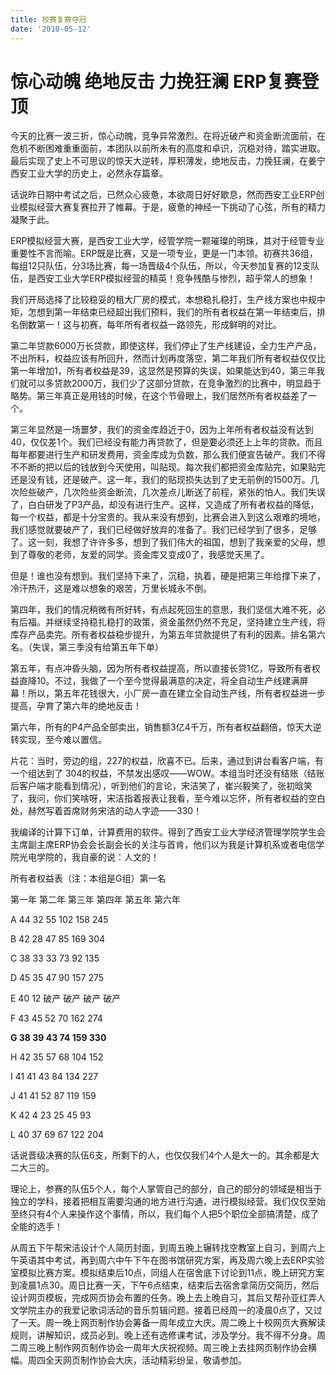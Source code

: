```yaml
---
title: 校赛复赛夺冠
date: '2010-05-12'
---
```


# 惊心动魄 绝地反击 力挽狂澜 ERP复赛登顶

今天的比赛一波三折，惊心动魄，竞争异常激烈。在将近破产和资金断流面前，在危机不断困难重重面前，本团队以前所未有的高度和卓识，沉稳对待，踏实进取。最后实现了史上不可思议的惊天大逆转，厚积薄发，绝地反击，力挽狂澜，在姜宁西安工业大学的历史上，必然永存篇章。

话说昨日期中考试之后，已然众心疲惫，本欲周日好好歇息，然而西安工业ERP创业模拟经营大赛复赛拉开了帷幕。于是，疲惫的神经一下挑动了心弦，所有的精力凝聚于此。

ERP模拟经营大赛，是西安工业大学，经管学院一颗璀璨的明珠，其对于经管专业重要性不言而喻。ERP既是比赛，又是一项专业，更是一门本领。初赛共36组，每组12只队伍，分3场比赛，每一场晋级4个队伍，所以，今天参加复赛的12支队伍，是西安工业大学ERP模拟经营的精英！竞争残酷与惨烈，超乎常人的想象！

我们开局选择了比较稳妥的租大厂房的模式，本想稳扎稳打，生产线方案也中规中矩，怎想到第一年结束已经超出我们预料，我们的所有者权益在第一年结束后，排名倒数第一！这与初赛，每年所有者权益一路领先，形成鲜明的对比。

第二年贷款6000万长贷款，即使这样，我们停止了生产线建设，全力生产产品，不出所料，权益应该有所回升，然而计划再度落空，第二年我们所有者权益仅仅比第一年增加1，所有者权益是39，这显然是预算的失误，如果能达到40，第三年我们就可以多贷款2000万，我们少了这部分贷款，在竞争激烈的比赛中，明显趋于略势。第三年真正是用钱的时候，在这个节骨眼上，我们居然所有者权益差了一个。

第三年显然是一场噩梦，我们的资金库趋近于0，因为上年所有者权益没有达到40，仅仅差1个。我们已经没有能力再贷款了，但是要必须还上上年的贷款。而且每年都要进行生产和研发费用，资金库成为负数，那么我们便宣告破产。我们不得不不断的把以后的钱放到今天使用，叫贴现。每次我们都把资金库贴完，如果贴完还是没有钱，还是破产。这一年，我们的贴现损失达到了史无前例的1500万。几次险些破产，几次险些资金断流，几次差点儿断送了前程，紧张的怕人。我们失误了，白白研发了P3产品，却没有进行生产。这样，又造成了所有者权益的降低，每一个权益，都是十分宝贵的。我从来没有想到，比赛会进入到这么艰难的境地，我们感觉就要破产了，我们已经做好放弃的准备了。我们已经学到了很多，足够了。这一刻，我想了许许多多，想到了我们伟大的祖国，想到了我亲爱的父母，想到了尊敬的老师，友爱的同学。资金库又变成0了，我感觉天黑了。

但是！谁也没有想到。我们坚持下来了，沉稳，执着，硬是把第三年给撑下来了，冷汗热汗，这是难以想象的艰苦，万里长城永不倒。

第四年，我们的情况稍微有所好转，有点起死回生的意思，我们坚信大难不死，必有后福。并继续坚持稳扎稳打的政策，资金虽然仍然不充足，坚持建立生产线，将库存产品卖完。所有者权益稳步提升，为第五年贷款提供了有利的因素。排名第六名。（失误，第三季没有给第五年下单）

第五年，有点冲昏头脑，因为所有者权益提高，所以直接长贷1亿，导致所有者权益直降10。不过，我做了一个至今觉得最满意的决定，将全自动生产线建满屏幕！所以，第五年花钱很大，小厂房一直在建立全自动生产线，所有者权益进一步提高，孕育了第六年的绝地反击！

第六年，所有的P4产品全部卖出，销售额3亿4千万，所有者权益翻倍，惊天大逆转实现，至今难以置信。

 

片花：当时，旁边的组，227的权益，欣喜不已。后来，通过到讲台看客户端，有一个组达到了 304的权益，不禁发出感叹——WOW。本组当时还没有结账（结账后客户端才能看到情况），听到他们的言论，宋洁笑了，崔兴毅笑了，张初晗笑了，我问，你们笑啥呀，宋洁指着报表让我看，至今难以忘怀，所有者权益的空白处，赫然写着首席财务宋洁的动人字迹——330！

 

我编译的计算下订单，计算费用的软件。得到了西安工业大学经济管理学院学生会主席副主席ERP协会会长副会长的关注与首肯，他们以为我是计算机系或者电信学院光电学院的，我自豪的说：人文的！

 

所有者权益表（注：本组是G组）第一名

   第一年   第二年  第三年   第四年   第五年   第六年

A    44        32        55      102        158       245

B      42        28        47       85         169       304

C      38        33        33       73         92        135

D      45        35        47       90         157       275

E      40        12        破产   破产    破产    破产

F      43        45        52       70         162        274

**G      38        39        43       74         159        330**

H      42        35        57       68         104        152

I       41        41        43       84         134        227

J       41        41        52       87         119        159

K      42        4         23       25         45         93

L      40        37        69       67         122        204

 

话说晋级决赛的队伍6支，所剩下的人，也仅仅我们4个人是大一的。其余都是大二大三的。

理论上，参赛的队伍5个人，每个人掌管自己的部分，自己的部分的领域是相当于独立的学科，接着把相互需要沟通的地方进行沟通，进行模拟经营。我们仅仅至始至终只有4个人来操作这个事情，所以，我们每个人把5个职位全部搞清楚，成了全能的选手！

从周五下午帮宋洁设计个人简历封面，到周五晚上辗转找空教室上自习，到周六上午英语其中考试，再到周六中午下午在图书馆研究方案，再及周六晚上去ERP实验室模拟比赛方案。模拟结束后10点，同组人在宿舍底下讨论到11点，晚上研究方案到凌晨1点30。周日比赛一天，下午6点结束，结束后去宿舍拿简历交简历，然后设计网页模板，完成网页协会布置的任务。晚上去上晚自习，其后又帮孙亚红弄人文学院主办的我爱记歌词活动的音乐剪辑问题。接着已经周一的凌晨0点了，又过了一天。周一晚上网页制作协会筹备一周年成立大庆。周二晚上十校网页大赛解读规则，讲解知识，成员必到。晚上还有选修课考试，涉及学分。我不得不分身。周二周三晚上制作网页制作协会一周年大庆祝视频。周三晚上去挂网页制作协会横幅。周四全天网页制作协会大庆，活动精彩纷呈，敬请参加。